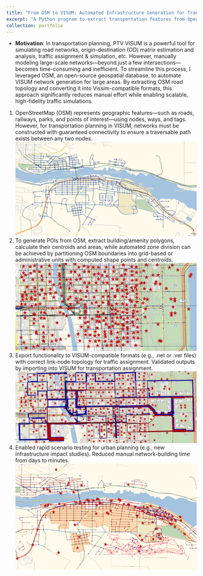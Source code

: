 ```yaml
---
title: "From OSM to VISUM: Automated Infrastructure Generation for Transport Planning"  
excerpt: "A Python program to extract transportation features from OpenStreetMap (OSM) for any user-defined geographic area. <img src='/images/portfolio5/osm2visum.png' width='600' height='300'>"  
collection: portfolio  
---
```


- **Motivation**: In transportation planning, PTV VISUM is a powerful tool for simulating road networks, origin-destination (OD) matrix estimation and analysis, traffic assignment & simulation, etc. However, manually modeling large-scale networks—beyond just a few intersections—becomes time-consuming and inefficient. To streamline this process, I leveraged OSM, an open-source geospatial database, to automate VISUM network generation for large areas. By extracting OSM road topology and converting it into Vissim-compatible formats, this approach significantly reduces manual effort while enabling scalable, high-fidelity traffic simulations.

1. OpenStreetMap (OSM) represents geographic features—such as roads, railways, parks, and points of interest—using nodes, ways, and tags. However, for transportation planning in VISUM, networks must be constructed with guaranteed connectivity to ensure a traversable path exists between any two nodes.
    <img src="/images/portfolio5/osm2visum_node_link.png" alt="Test" width="520" /> 
2. To generate POIs from OSM, extract building/amenity polygons, calculate their centroids and areas, while automated zone division can be achieved by partitioning OSM boundaries into grid-based or administrative units with computed shape points and centroids.
   <img src="/images/portfolio5/osm2visum_zones_1.png" alt="Test" width="520" />  
3. Export functionality to VISUM-compatible formats (e.g., .net or .ver files) with correct link-node topology for traffic assignment. Validated outputs by importing into VISUM for transportation assignment.
     <img src="/images/portfolio5/osm2visum_transportation_assignment_1.png" alt="Test" width="520" />  
4. Enabled rapid scenario testing for urban planning (e.g., new infrastructure impact studies). Reduced manual network-building time from days to minutes.  
    <img src="/images/portfolio5/osm2visum_export.png" alt="Test" width="520" /> 